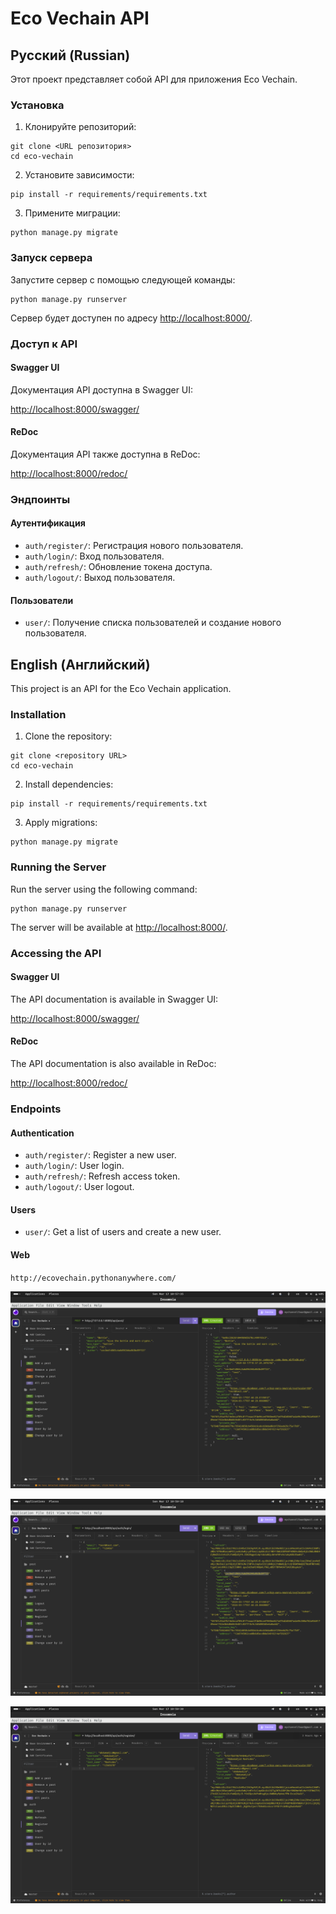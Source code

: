 # Eco Vechain API

## Русский (Russian)

Этот проект представляет собой API для приложения Eco Vechain.

### Установка

1. Клонируйте репозиторий:

```
git clone <URL репозитория>
cd eco-vechain
```

2. Установите зависимости:

```
pip install -r requirements/requirements.txt
```

3. Примените миграции:

```
python manage.py migrate
```

### Запуск сервера

Запустите сервер с помощью следующей команды:

```
python manage.py runserver
```

Сервер будет доступен по адресу [http://localhost:8000/](http://localhost:8000/).

### Доступ к API

#### Swagger UI

Документация API доступна в Swagger UI:

[http://localhost:8000/swagger/](http://localhost:8000/swagger/)

#### ReDoc

Документация API также доступна в ReDoc:

[http://localhost:8000/redoc/](http://localhost:8000/redoc/)

### Эндпоинты

#### Аутентификация

- `auth/register/`: Регистрация нового пользователя.
- `auth/login/`: Вход пользователя.
- `auth/refresh/`: Обновление токена доступа.
- `auth/logout/`: Выход пользователя.

#### Пользователи

- `user/`: Получение списка пользователей и создание нового пользователя.


## English (Английский)

This project is an API for the Eco Vechain application.

### Installation

1. Clone the repository:

```
git clone <repository URL>
cd eco-vechain
```

2. Install dependencies:

```
pip install -r requirements/requirements.txt
```

3. Apply migrations:

```
python manage.py migrate
```

### Running the Server

Run the server using the following command:

```
python manage.py runserver
```

The server will be available at [http://localhost:8000/](http://localhost:8000/).

### Accessing the API

#### Swagger UI

The API documentation is available in Swagger UI:

[http://localhost:8000/swagger/](http://localhost:8000/swagger/)

#### ReDoc

The API documentation is also available in ReDoc:

[http://localhost:8000/redoc/](http://localhost:8000/redoc/)

### Endpoints

#### Authentication

- `auth/register/`: Register a new user.
- `auth/login/`: User login.
- `auth/refresh/`: Refresh access token.
- `auth/logout/`: User logout.

#### Users

- `user/`: Get a list of users and create a new user.

#### Web

`http://ecovechain.pythonanywhere.com/`

![Alt Text](screenshots/1.png)

![Alt Text](screenshots/2.png)

![Alt Text](screenshots/3.png)
